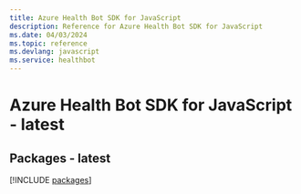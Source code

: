 ```yaml
---
title: Azure Health Bot SDK for JavaScript
description: Reference for Azure Health Bot SDK for JavaScript
ms.date: 04/03/2024
ms.topic: reference
ms.devlang: javascript
ms.service: healthbot
---
```

# Azure Health Bot SDK for JavaScript - latest
## Packages - latest
[!INCLUDE [packages](health-bot-index.md)]